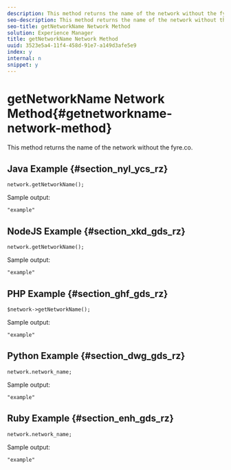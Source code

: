 ```yaml
---
description: This method returns the name of the network without the fyre.co.
seo-description: This method returns the name of the network without the fyre.co.
seo-title: getNetworkName Network Method
solution: Experience Manager
title: getNetworkName Network Method
uuid: 3523e5a4-11f4-458d-91e7-a149d3afe5e9
index: y
internal: n
snippet: y
---
```


# getNetworkName Network Method{#getnetworkname-network-method}

This method returns the name of the network without the fyre.co.

## Java Example {#section_nyl_ycs_rz}

```
network.getNetworkName();
```

Sample output:

```
"example" 

```

## NodeJS Example {#section_xkd_gds_rz}

```
network.getNetworkName();
```

Sample output:

```
"example" 

```

## PHP Example {#section_ghf_gds_rz}

```
$network->getNetworkName(); 

```

Sample output:

```
"example" 

```

## Python Example {#section_dwg_gds_rz}

```
network.network_name; 

```

Sample output:

```
"example" 

```

## Ruby Example {#section_enh_gds_rz}

```
network.network_name; 

```

Sample output:

```
"example" 

```

